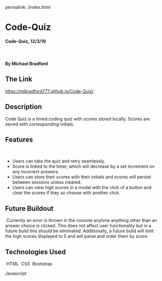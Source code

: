 permalink: /index.html

# Code-Quiz

#### Code-Quiz, 12/3/19
​
#### By Michael Bradford

## The Link
https://mjbradford777.github.io/Code-Quiz/
​
## Description
Code Quiz is a timed coding quiz with scores stored locally. Scores are stored with corresponding initials.

## Features
​
* Users can take the quiz and retry seamlessly.
* Score is linked to the timer, which will decrease by a set increment on any incorrect answers.
* Users can store their scores with their initials and scores will persist between sessions unless cleared.
* Users can view high scores in a modal with the click of a button and clear the scores if they so choose with another click.
​
## Future Buildout
​
Currently an error is thrown in the console anytime anything other than an answer choice is clicked. This does not affect user functionality but in a future build this should be eliminated. Additionally, a future build will limit the high scores displayed to 5 and will parse and order them by score.
​
## Technologies Used
​
HTML
​
CSS
​
Bootstrap

Javascript
